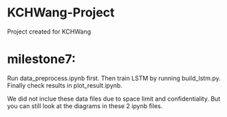 # KCHWang-Project
Project created for KCHWang


# milestone7: 

Run data_preprocess.ipynb first. Then train LSTM by running build_lstm.py. Finally check results in plot_result.ipynb.

We did not inclue these data files due to space limit and confidentiality. But you can still look at the diagrams in these 2 ipynb files.

